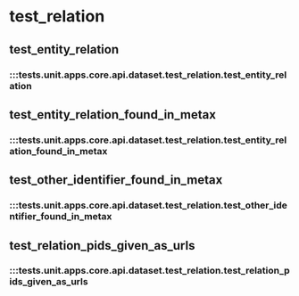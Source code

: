 # test_relation

## test_entity_relation

### :::tests.unit.apps.core.api.dataset.test_relation.test_entity_relation

## test_entity_relation_found_in_metax

### :::tests.unit.apps.core.api.dataset.test_relation.test_entity_relation_found_in_metax

## test_other_identifier_found_in_metax

### :::tests.unit.apps.core.api.dataset.test_relation.test_other_identifier_found_in_metax

## test_relation_pids_given_as_urls

### :::tests.unit.apps.core.api.dataset.test_relation.test_relation_pids_given_as_urls

